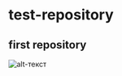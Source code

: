 # test-repository
## first repository

![alt-текст](https://cdn-icons-png.flaticon.com/512/6702/6702860.png "Логотип")